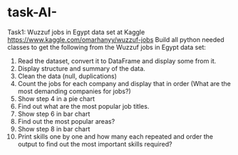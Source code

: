 # task-AI-
Task1:
Wuzzuf jobs in Egypt data set at Kaggle
https://www.kaggle.com/omarhanyy/wuzzuf-jobs
Build all python needed classes to get the following from the Wuzzuf jobs in Egypt data set:
1.	Read the dataset, convert it to DataFrame and display some from it.
2.	Display structure and summary of the data.
3.	Clean the data (null, duplications)
4.	Count the jobs for each company and display that in order (What are the most demanding companies for jobs?)
5.	Show step 4 in a pie chart
6.	Find out what are the most popular job titles.
7.	Show step 6 in bar chart
8.	Find out the most popular areas?
9.	Show step 8 in bar chart
10.	Print skills one by one and how many each repeated and order the output to find out the most important skills required?
